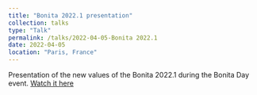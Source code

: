 ```yaml
---
title: "Bonita 2022.1 presentation"
collection: talks
type: "Talk"
permalink: /talks/2022-04-05-Bonita 2022.1
date: 2022-04-05
location: "Paris, France"
---
```


Presentation of the new values of the Bonita 2022.1 during the Bonita Day event.
[Watch it here](https://www.youtube.com/watch?v=H0FFRInL_wo)